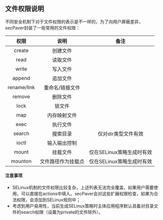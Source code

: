 ## 文件权限说明

不同安全机制下对于文件权限的表示是不一样的，为了向用户屏蔽差异，secPaver封装了一些常用的文件权限：

|    权限     |        说明        |           备注            |
| :---------: | :----------------: | :-----------------------: |
|   create    |      创建文件      |                           |
|    read     |      读取文件      |                           |
|    write    |      写入文件      |                           |
|   append    |      追加文件      |                           |
| rename/link |  重命名/链接文件   |                           |
|   remove    |      删除文件      |                           |
|    lock     |       锁文件       |                           |
|     map     |    内存映射文件    |                           |
|    exec     |      执行文件      |                           |
|   search    |      搜索目录      |    仅对dir类型文件有效    |
|    ioctl    |    输入输出控制    |                           |
|    mount    |      挂载文件      | 仅在SELinux策略生成时有效 |
|   mounton   | 文件路径作为挂载点 | 仅在SELinux策略生成时有效 |

#### 注意事项

- SELinux机制的文件权限比较复杂，上述列表无法完全覆盖，如果用户需要使用，可以直接在actions中填入。secPaver会对这些扩展权限检查，如果为合法权限，会添加到SELinux规则中；
- 考虑到用户易用性，当前生成SELinux策略时主体应用程序默认具备对目录文件的search权限（设置为private的文件除外）。